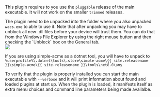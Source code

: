 <div class="callout-block callout-block-warning pb-1 mt-3">
    <div class="content">
        <p>This plugin requires to you use the <code>pluggable</code> release of the main executable. It will not work on the smaller <code>trimmed</code> releases.</p>
    </div>
</div>

<div class="callout-block callout-block-success pb-1 mt-3">
    <div class="content">
        <p>The plugin need to be unpacked into the folder where you also unpacked 
<code>wacs.exe</code> to able to use it. Note that after unpacking you may have to unblock all 
new .dll files before your device will trust them. You can do that from the Windows 
File Explorer by using the right mouse button and then checking the `Unblock` box 
on the General tab.<br>
<img src="/assets/unblock-dll.png"></p>
    </div>
</div>

<div class="callout-block callout-block-warning pb-1 mt-3">
    <div class="content">
        <p>If you are using simple-acme as a dotnet tool, you will have to unpack to <code>%userprofile%\.dotnet\tools\.store\simple-acme\{{ site.releasename }}\simple-acme\{{ site.releasename }}\tools\net8.0\any</code></p>
    </div>
</div>

<div class="callout-block callout-block-success pb-1 mt-3">
    <div class="content">
        <p>To verify that the plugin is properly installed you can start the main executable 
with <code>‑‑verbose</code> and it will print information about found and loaded plugins at 
start up. When the plugin is loaded, it manifests itself as extra menu choices and
command line parameters being made availalbe.</p>
    </div>
</div>
